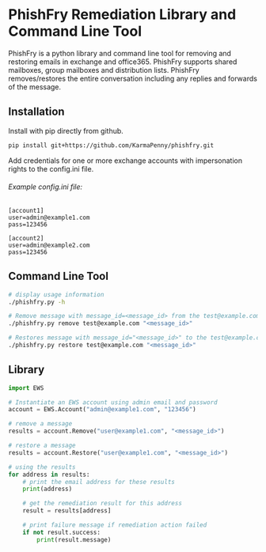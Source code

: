 # PhishFry Remediation Library and Command Line Tool
PhishFry is a python library and command line tool for removing and restoring emails in exchange and office365. PhishFry supports shared mailboxes, group mailboxes and distribution lists. PhishFry removes/restores the entire conversation including any replies and forwards of the message.

## Installation
Install with pip directly from github.
```bash
pip install git+https://github.com/KarmaPenny/phishfry.git
```

Add credentials for one or more exchange accounts with impersonation rights to the config.ini file.
###### Example config.ini file:
```
[account1]
user=admin@example1.com
pass=123456

[account2]
user=admin@example2.com
pass=123456
```

## Command Line Tool
```bash
# display usage information
./phishfry.py -h

# Remove message with message_id=<message_id> from the test@example.com mailbox
./phishfry.py remove test@example.com "<message_id>"

# Restores message with message_id="<message_id>" to the test@example.com mailbox
./phishfry.py restore test@example.com "<message_id>"
```

## Library
```python
import EWS

# Instantiate an EWS account using admin email and password
account = EWS.Account("admin@example1.com", "123456")

# remove a message
results = account.Remove("user@example1.com", "<message_id>")

# restore a message
results = account.Restore("user@example1.com", "<message_id>")

# using the results
for address in results:
	# print the email address for these results
	print(address)

	# get the remediation result for this address
	result = results[address]

	# print failure message if remediation action failed
	if not result.success:
		print(result.message)
```
